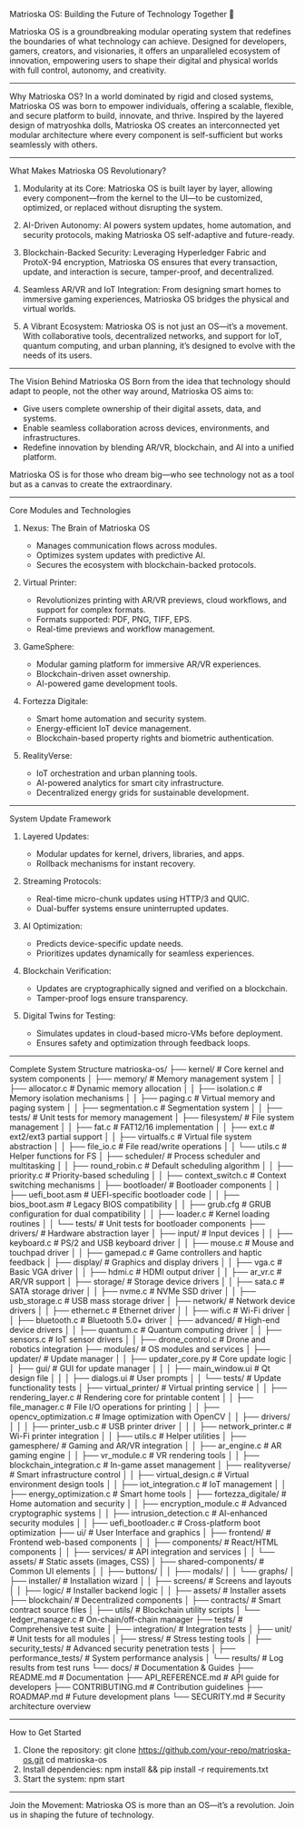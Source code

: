 Matrioska OS: Building the Future of Technology Together 🌌

Matrioska OS is a groundbreaking modular operating system that redefines the boundaries of what technology can achieve. Designed for developers, gamers, creators, and visionaries, it offers an unparalleled ecosystem of innovation, empowering users to shape their digital and physical worlds with full control, autonomy, and creativity.

---

Why Matrioska OS?
In a world dominated by rigid and closed systems, Matrioska OS was born to empower individuals, offering a scalable, flexible, and secure platform to build, innovate, and thrive. Inspired by the layered design of matryoshka dolls, Matrioska OS creates an interconnected yet modular architecture where every component is self-sufficient but works seamlessly with others.

---

What Makes Matrioska OS Revolutionary?
1. Modularity at its Core:
   Matrioska OS is built layer by layer, allowing every component—from the kernel to the UI—to be customized, optimized, or replaced without disrupting the system.

2. AI-Driven Autonomy:
   AI powers system updates, home automation, and security protocols, making Matrioska OS self-adaptive and future-ready.

3. Blockchain-Backed Security:
   Leveraging Hyperledger Fabric and ProtoX-94 encryption, Matrioska OS ensures that every transaction, update, and interaction is secure, tamper-proof, and decentralized.

4. Seamless AR/VR and IoT Integration:
   From designing smart homes to immersive gaming experiences, Matrioska OS bridges the physical and virtual worlds.

5. A Vibrant Ecosystem:
   Matrioska OS is not just an OS—it’s a movement. With collaborative tools, decentralized networks, and support for IoT, quantum computing, and urban planning, it’s designed to evolve with the needs of its users.

---

The Vision Behind Matrioska OS
Born from the idea that technology should adapt to people, not the other way around, Matrioska OS aims to:
- Give users complete ownership of their digital assets, data, and systems.
- Enable seamless collaboration across devices, environments, and infrastructures.
- Redefine innovation by blending AR/VR, blockchain, and AI into a unified platform.

Matrioska OS is for those who dream big—who see technology not as a tool but as a canvas to create the extraordinary.

---

Core Modules and Technologies
1. Nexus: The Brain of Matrioska OS
   - Manages communication flows across modules.
   - Optimizes system updates with predictive AI.
   - Secures the ecosystem with blockchain-backed protocols.

2. Virtual Printer:
   - Revolutionizes printing with AR/VR previews, cloud workflows, and support for complex formats.
   - Formats supported: PDF, PNG, TIFF, EPS.
   - Real-time previews and workflow management.

3. GameSphere:
   - Modular gaming platform for immersive AR/VR experiences.
   - Blockchain-driven asset ownership.
   - AI-powered game development tools.

4. Fortezza Digitale:
   - Smart home automation and security system.
   - Energy-efficient IoT device management.
   - Blockchain-based property rights and biometric authentication.

5. RealityVerse:
   - IoT orchestration and urban planning tools.
   - AI-powered analytics for smart city infrastructure.
   - Decentralized energy grids for sustainable development.

---

System Update Framework
1. Layered Updates:
   - Modular updates for kernel, drivers, libraries, and apps.
   - Rollback mechanisms for instant recovery.

2. Streaming Protocols:
   - Real-time micro-chunk updates using HTTP/3 and QUIC.
   - Dual-buffer systems ensure uninterrupted updates.

3. AI Optimization:
   - Predicts device-specific update needs.
   - Prioritizes updates dynamically for seamless experiences.

4. Blockchain Verification:
   - Updates are cryptographically signed and verified on a blockchain.
   - Tamper-proof logs ensure transparency.

5. Digital Twins for Testing:
   - Simulates updates in cloud-based micro-VMs before deployment.
   - Ensures safety and optimization through feedback loops.

---

Complete System Structure
matrioska-os/
├── kernel/                          # Core kernel and system components
│   ├── memory/                      # Memory management system
│   │   ├── allocator.c              # Dynamic memory allocation
│   │   ├── isolation.c              # Memory isolation mechanisms
│   │   ├── paging.c                 # Virtual memory and paging system
│   │   ├── segmentation.c           # Segmentation system
│   │   ├── tests/                   # Unit tests for memory management
│   ├── filesystem/                  # File system management
│   │   ├── fat.c                    # FAT12/16 implementation
│   │   ├── ext.c                    # ext2/ext3 partial support
│   │   ├── virtualfs.c              # Virtual file system abstraction
│   │   ├── file_io.c                # File read/write operations
│   │   └── utils.c                  # Helper functions for FS
│   ├── scheduler/                   # Process scheduler and multitasking
│   │   ├── round_robin.c            # Default scheduling algorithm
│   │   ├── priority.c               # Priority-based scheduling
│   │   ├── context_switch.c         # Context switching mechanisms
│   ├── bootloader/                  # Bootloader components
│   │   ├── uefi_boot.asm            # UEFI-specific bootloader code
│   │   ├── bios_boot.asm            # Legacy BIOS compatibility
│   │   ├── grub.cfg                 # GRUB configuration for dual compatibility
│   │   ├── loader.c                 # Kernel loading routines
│   │   └── tests/                    # Unit tests for bootloader components
├── drivers/                          # Hardware abstraction layer
│   ├── input/                        # Input devices
│   │   ├── keyboard.c                # PS/2 and USB keyboard driver
│   │   ├── mouse.c                   # Mouse and touchpad driver
│   │   ├── gamepad.c                 # Game controllers and haptic feedback
│   ├── display/                      # Graphics and display drivers
│   │   ├── vga.c                     # Basic VGA driver
│   │   ├── hdmi.c                    # HDMI output driver
│   │   ├── ar_vr.c                   # AR/VR support
│   ├── storage/                      # Storage device drivers
│   │   ├── sata.c                    # SATA storage driver
│   │   ├── nvme.c                    # NVMe SSD driver
│   │   ├── usb_storage.c             # USB mass storage driver
│   ├── network/                      # Network device drivers
│   │   ├── ethernet.c                # Ethernet driver
│   │   ├── wifi.c                    # Wi-Fi driver
│   │   ├── bluetooth.c               # Bluetooth 5.0+ driver
│   ├── advanced/                     # High-end device drivers
│   │   ├── quantum.c                 # Quantum computing driver
│   │   ├── sensors.c                 # IoT sensor drivers
│   │   ├── drone_control.c           # Drone and robotics integration
├── modules/                          # OS modules and services
│   ├── updater/                      # Update manager
│   │   ├── updater_core.py           # Core update logic
│   │   ├── gui/                      # GUI for update manager
│   │   │   ├── main_window.ui        # Qt design file
│   │   │   ├── dialogs.ui            # User prompts
│   │   └── tests/                    # Update functionality tests
│   ├── virtual_printer/              # Virtual printing service
│   │   ├── rendering_layer.c         # Rendering core for printable content
│   │   ├── file_manager.c            # File I/O operations for printing
│   │   ├── opencv_optimization.c     # Image optimization with OpenCV
│   │   ├── drivers/
│   │   │   ├── printer_usb.c         # USB printer driver
│   │   │   ├── network_printer.c     # Wi-Fi printer integration
│   │   ├── utils.c                   # Helper utilities
│   ├── gamesphere/                   # Gaming and AR/VR integration
│   │   ├── ar_engine.c               # AR gaming engine
│   │   ├── vr_module.c               # VR rendering tools
│   │   ├── blockchain_integration.c  # In-game asset management
│   ├── realityverse/                 # Smart infrastructure control
│   │   ├── virtual_design.c          # Virtual environment design tools
│   │   ├── iot_integration.c         # IoT management
│   │   ├── energy_optimization.c     # Smart home tools
│   ├── fortezza_digitale/            # Home automation and security
│   │   ├── encryption_module.c       # Advanced cryptographic systems
│   │   ├── intrusion_detection.c     # AI-enhanced security modules
│   │   ├── uefi_bootloader.c         # Cross-platform boot optimization
├── ui/                               # User Interface and graphics
│   ├── frontend/                     # Frontend web-based components
│   │   ├── components/               # React/HTML components
│   │   ├── services/                 # API integration and services
│   │   └── assets/                   # Static assets (images, CSS)
│   ├── shared-components/            # Common UI elements
│   │   ├── buttons/
│   │   ├── modals/
│   │   └── graphs/
│   ├── installer/                    # Installation wizard
│   │   ├── screens/                  # Screens and layouts
│   │   ├── logic/                    # Installer backend logic
│   │   ├── assets/                    # Installer assets
├── blockchain/                       # Decentralized components
│   ├── contracts/                    # Smart contract source files
│   ├── utils/                        # Blockchain utility scripts
│   └── ledger_manager.c              # On-chain/off-chain manager
├── tests/                            # Comprehensive test suite
│   ├── integration/                   # Integration tests
│   ├── unit/                          # Unit tests for all modules
│   ├── stress/                        # Stress testing tools
│   ├── security_tests/                # Advanced security penetration tests
│   ├── performance_tests/             # System performance analysis
│   └── results/                       # Log results from test runs
└── docs/                              # Documentation & Guides
    ├── README.md                      # Documentation
    ├── API_REFERENCE.md               # API guide for developers
    ├── CONTRIBUTING.md                # Contribution guidelines
    ├── ROADMAP.md                      # Future development plans
    └── SECURITY.md                     # Security architecture overview

---

How to Get Started
1. Clone the repository:
   git clone https://github.com/your-repo/matrioska-os.git
   cd matrioska-os
2. Install dependencies:
   npm install && pip install -r requirements.txt
3. Start the system:
   npm start

---

Join the Movement:
Matrioska OS is more than an OS—it’s a revolution. Join us in shaping the future of technology.
